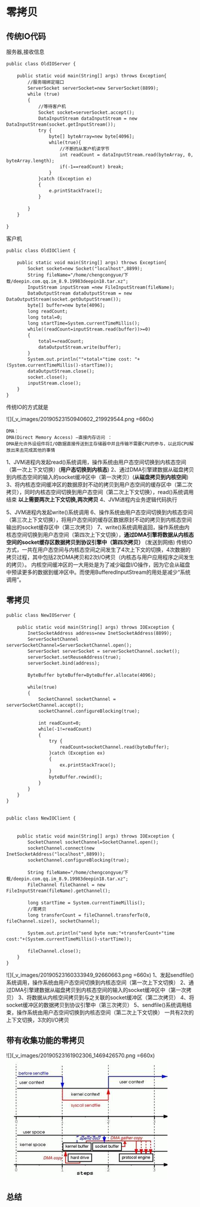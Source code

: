 # 零拷贝
## 传统IO代码
服务器,接收信息
```
public class OldIOServer {

    public static void main(String[] args) throws Exception{
        //服务端绑定端口
        ServerSocket serverSocket=new ServerSocket(8899);
        while (true)
        {   
            //等待客户机
            Socket socket=serverSocket.accept();
            DataInputStream dataInputStream = new DataInputStream(socket.getInputStream());
            try {
                byte[] byteArray=new byte[4096];
                while(true){
                    //不断的从客户机读字节
                    int readCount = dataInputStream.read(byteArray, 0, byteArray.length);
                    if(-1==readCount) break;
                }
            }catch (Exception e)
            {
                e.printStackTrace();
            }

        }
    }

}
```
客户机
```
public class OldIOClient {

    public static void main(String[] args) throws Exception{
        Socket socket=new Socket("localhost",8899);
        String fileName="/home/chengcongyue/下载/deepin.com.qq.im_8.9.19983deepin18.tar.xz";
        InputStream inputStream =new FileInputStream(fileName);
        DataOutputStream dataOutputStream = new DataOutputStream(socket.getOutputStream());
        byte[] buffer=new byte[4096];
        long readCount;
        long total=0;
        long startTime=System.currentTimeMillis();
        while((readCount=inputStream.read(buffer))>=0)
        {
            total+=readCount;
            dataOutputStream.write(buffer);
        }
        System.out.println(""+total+"time cost: "+(System.currentTimeMillis()-startTime));
        dataOutputStream.close();
        socket.close();
        inputStream.close();
    }
}
```
传统IO的方式就是

![](_v_images/20190523150940602_219929544.png =660x)
```
DMA：
DMA(Direct Memory Access) —直接内存访问 ：
DMA是允许外设组件将I/O数据直接传送到主存储器中并且传输不需要CPU的参与，以此将CPU解放出来去完成其他的事情
```
1、JVM进程内发起read()系统调用，操作系统由用户态空间切换到内核态空间（第一次上下文切换）(**用户态切换到内核态**)
2、通过DMA引擎建数据从磁盘拷贝到内核态空间的输入的socket缓冲区中（第一次拷贝）(**从磁盘拷贝到内核空间**)
3、将内核态空间缓冲区的数据原封不动的拷贝到用户态空间的缓存区中（第二次拷贝），同时内核态空间切换到用户态空间（第二次上下文切换），read()系统调用结束
**以上需要两次上下文切换,两次拷贝**
4、JVM进程内业务逻辑代码执行

5、JVM进程内发起write()系统调用
6、操作系统由用户态空间切换到内核态空间（第三次上下文切换），将用户态空间的缓存区数据原封不动的拷贝到内核态空间输出的socket缓存区中（第三次拷贝）
7、write()系统调用返回，操作系统由内核态空间切换到用户态空间（第四次上下文切换），**通过DMA引擎将数据从内核态空间的socket缓存区数据拷贝到协议引擎中（第四次拷贝）** (发送到网络)
传统IO方式，一共在用户态空间与内核态空间之间发生了4次上下文的切换，4次数据的拷贝过程，其中包括2次DMA拷贝和2次I/O拷贝（内核态与用户应用程序之间发生的拷贝）。
内核空间缓冲区的一大用处是为了减少磁盘I/O操作，因为它会从磁盘中预读更多的数据到缓冲区中。而使用BufferedInputStream的用处是减少“系统调用”。

## 零拷贝
```
public class NewIOServer {

    public static void main(String[] args) throws IOException {
        InetSocketAddress address=new InetSocketAddress(8899);
        ServerSocketChannel serverSocketChannel=ServerSocketChannel.open();
        ServerSocket serverSocket = serverSocketChannel.socket();
        serverSocket.setReuseAddress(true);
        serverSocket.bind(address);

        ByteBuffer byteBuffer=ByteBuffer.allocate(4096);

        while(true)
        {
            SocketChannel socketChannel = serverSocketChannel.accept();
            socketChannel.configureBlocking(true);

            int readCount=0;
            while(-1!=readCount)
            {
                try {
                    readCount=socketChannel.read(byteBuffer);
                }catch (Exception ex)
                {
                    ex.printStackTrace();
                }
                byteBuffer.rewind();
            }
        }
    }
}
```
```

public class NewIOClient {


    public static void main(String[] args) throws IOException {
        SocketChannel socketChannel=SocketChannel.open();
        socketChannel.connect(new InetSocketAddress("localhost",8899));
        socketChannel.configureBlocking(true);

        String fileName="/home/chengcongyue/下载/deepin.com.qq.im_8.9.19983deepin18.tar.xz";
        FileChannel fileChannel = new FileInputStream(fileName).getChannel();

        long startTime = System.currentTimeMillis();
        //零拷贝 
        long transferCount = fileChannel.transferTo(0, fileChannel.size(), socketChannel);

        System.out.println("send byte num:"+transferCount+"time cost:"+(System.currentTimeMillis()-startTime));

        fileChannel.close();
    }
}
```

![](_v_images/20190523160333949_92660663.png =660x)
1、发起sendfile()系统调用，操作系统由用户态空间切换到内核态空间（第一次上下文切换）
2、通过DMA引擎建数据从磁盘拷贝到内核态空间的输入的socket缓冲区中（第一次拷贝）
3、将数据从内核空间拷贝到与之关联的socket缓冲区（第二次拷贝）
4、将socket缓冲区的数据拷贝到协议引擎中（第三次拷贝）
5、sendfile()系统调用结束，操作系统由用户态空间切换到内核态空间（第二次上下文切换）
一共有2次的上下文切换，3次的I/O拷贝


## 带有收集功能的零拷贝
![](_v_images/20190523161902306_1469426570.png =660x)
![](_v_images/20190523161846350_345417197.png)



## 总结
